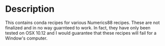 # Description
This contains conda recipes for various Numerics88 recipes.
These are not finalized and in no way guarnteed to work.
In fact, they have only been tested on OSX 10.12 and I would guarantee that these recipes will fail for a Window's computer.
